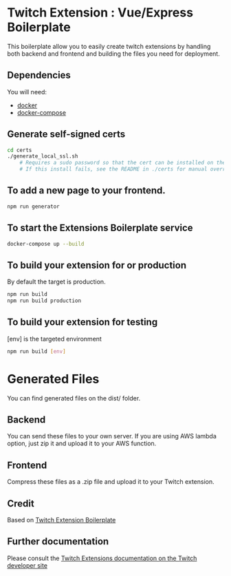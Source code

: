 # Twitch Extension : Vue/Express Boilerplate

This boilerplate allow you to easily create twitch extensions by handling both backend and frontend and building the files you need for deployment.

## Dependencies

You will need:
 * [docker](https://docs.docker.com/engine/installation/)
 * [docker-compose](https://docs.docker.com/compose/install/)

## Generate self-signed certs
```bash
cd certs
./generate_local_ssl.sh
    # Requires a sudo password so that the cert can be installed on the root keychain
    # If this install fails, see the README in ./certs for manual override.
```

## To add a new page to your frontend.
```bash
npm run generator
```

## To start the Extensions Boilerplate service
```bash
docker-compose up --build
```

## To build your extension for or production
By default the target is production.
```bash
npm run build
npm run build production
```

## To build your extension for testing
[env] is the targeted environment 
```bash
npm run build [env]
```

# Generated Files
You can find generated files on the dist/ folder.

## Backend
You can send these files to your own server. If you are using AWS lambda option, just zip it and upload it to your AWS function.

## Frontend
Compress these files as a .zip file and upload it to your Twitch extension.

## Credit
Based on [Twitch Extension Boilerplate](https://github.com/twitchdev/extensions-samples/tree/master/boilerplate)
## Further documentation

Please consult the [Twitch Extensions documentation on the Twitch developer site](https://dev.twitch.tv/docs/extensions)